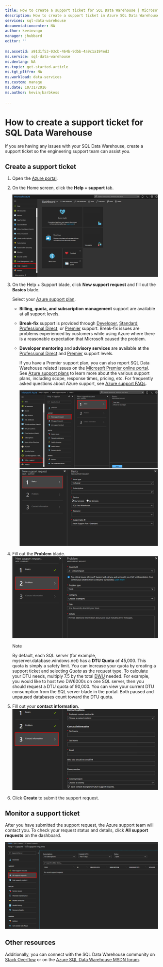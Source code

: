 ```yaml
---
title: How to create a support ticket for SQL Data Warehouse | Microsoft Docs
description: How to create a support ticket in Azure SQL Data Warehouse.
services: sql-data-warehouse
documentationcenter: NA
author: kevinvngo
manager: jhubbard
editor: ''

ms.assetid: a91d1f53-03cb-464b-9d5b-4a9c1a194ed3
ms.service: sql-data-warehouse
ms.devlang: NA
ms.topic: get-started-article
ms.tgt_pltfrm: NA
ms.workload: data-services
ms.custom: manage
ms.date: 10/31/2016
ms.author: kevin;barbkess

---
```

# How to create a support ticket for SQL Data Warehouse
If you are having any issues with your SQL Data Warehouse, create a support ticket so the engineering support team can assist you.

## Create a support ticket
1. Open the [Azure portal][Azure portal].
2. On the Home screen, click the **Help + support** tab.
   
    ![Help + support](./media/sql-data-warehouse-get-started-create-support-ticket/MainPage.PNG)
3. On the Help + Support blade, click **New support request** and fill out the **Basics** blade.

   Select your [Azure support plan][Azure support plan].
   
   * **Billing, quota, and subscription management** support are available at all support levels.
   * **Break-fix** support is provided through [Developer][Developer], [Standard][Standard], [Professional Direct][Professional Direct], or [Premier][Premier] support. Break-fix issues are problems experienced by customers while using Azure where there is a reasonable expectation that Microsoft caused the problem.
   * **Developer mentoring** and **advisory services** are available at the [Professional Direct][Professional Direct] and [Premier][Premier] support levels. 
     
     If you have a Premier support plan, you can also report SQL Data Warehouse related issues on the [Microsoft Premier online portal][Microsoft Premier online portal].  See [Azure support plans][Azure support plan] to learn more about the various support plans, including scope, response times, pricing, etc.  For frequently asked questions about Azure support, see [Azure support FAQs][Azure support FAQs].  
        
     ![Basics blade](./media/sql-data-warehouse-get-started-create-support-ticket/Create_ticket_1.PNG)
     ![Basics blade1](./media/sql-data-warehouse-get-started-create-support-ticket/Create_ticket_2.PNG)
4. Fill out the **Problem** blade.
    ![Problem_blade](./media/sql-data-warehouse-get-started-create-support-ticket/Create_ticket_3.PNG)
   
   > [!NOTE]
   > By default, each SQL server (for example, myserver.database.windows.net) has a **DTU Quota** of 45,000. This quota is simply a safety limit. You can increase your quota by creating a support ticket and selecting *Quota* as the request type. To calculate your DTU needs, multiply 7.5 by the total [DWU][DWU] needed. For example, you would like to host two DW6000s on one SQL server, then you should request a DTU quota of 90,000.  You can view your current DTU consumption from the SQL server blade in the portal. Both paused and unpaused databases count toward the DTU quota. 
   > 
   > 
   
5. Fill out your **contact information**.
   ![Contact_information](./media/sql-data-warehouse-get-started-create-support-ticket/Create_ticket_4.PNG)

    
6. Click **Create** to submit the support request.

## Monitor a support ticket
After you have submitted the support request, the Azure support team will contact you. To check your request status and details, click **All support requests** on the dashboard.

![Check status](./media/sql-data-warehouse-get-started-create-support-ticket/Monitor_ticket.PNG)

## Other resources
Additionally, you can connect with the SQL Data Warehouse community on [Stack Overflow][Stack Overflow] or on the [Azure SQL Data Warehouse MSDN forum][Azure SQL Data Warehouse MSDN forum].

<!--Image references--> 

<!--Article references--> 
[DWU]: ./sql-data-warehouse-overview-what-is.md

<!--MSDN references--> 

<!--Other web references--> 
[Azure portal]: https://portal.azure.com/
[Azure support plan]: https://azure.microsoft.com/support/plans/?WT.mc_id=Support_Plan_510979/  
[Developer]: https://azure.microsoft.com/support/plans/developer/  
[Standard]: https://azure.microsoft.com/support/plans/standard/  
[Professional Direct]: https://azure.microsoft.com/support/plans/prodirect/  
[Premier]: https://azure.microsoft.com/support/plans/premier/  
[Azure support FAQs]: https://azure.microsoft.com/support/faq/
[Microsoft Premier online portal]: https://premier.microsoft.com/
[Stack Overflow]: https://stackoverflow.com/questions/tagged/azure-sqldw/
[Azure SQL Data Warehouse MSDN forum]: https://social.msdn.microsoft.com/Forums/home?forum=AzureSQLDataWarehouse/

